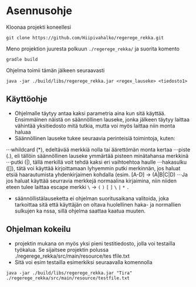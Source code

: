 # Asennusohje

Kloonaa projekti koneellesi

```
git clone https://github.com/Hiipivahalko/regerege_rekka.git
```
Meno projektion juuresta polkuun `./regerege_rekka/` ja suorita komento


```gradle build```

Ohjelma toimii tämän jälkeen seuraavasti

```
java -jar ./build/libs/regerege_rekka.jar <regex_lauseke> <tiedosto1>
```

## Käyttöohje

* Ohjelmalle täytyy antaa kaksi parametria aina kun sitä käyttää. Ensimmäinen näistä on säännöllinen lauseke, jonka jälkeen täytyy laittaa vähintää yksitiedosto mitä tutkia, mutta voi myös laittaa niin monta haluaa
* Säännöllinen lauseke tukee seuraavia perinteisiä toimintoja, kuten:

⋅⋅⋅whildcard (*), edeltävää merkkiä nolla tai äärettömän monta kertaa
⋅⋅⋅piste (.), eli tällöin säännöllinen lauseke ymmärtää pisteen minätahansa merkkinä
⋅⋅⋅putki (|), tällä merkillä voit tehdä kaksi eri vaihtoehtoa haulle
⋅⋅⋅hakasulku ([]), tätä voi käyttää kirjoittamaan lyhyemmin putki merkinnän, jos haluat etsiä haarautumista yhdenkirjaimen kohdalla (esim. [A-D] -> (A|B|C|D)
⋅⋅⋅Ja jos haluat käyttää seurravia merkkejä normaalina kirjaimina, niin niiden eteen tulee laittaa escape merkki `\` -> `(` `)` `[` `]` `\` `|` `*` `.`

* säännöllistälauseketta ei ohjelman suoritusaikana valitoida, joka tarkoittaa sitä että käyttäjän on oltava huolellinen haka- ja normallien sulkujen ka
nssa, sillä ohjelma saattaa kaatua muuten.

## Ohjelman kokeilu

* projektin mukana on myös yksi pieni testitiedosto, jolla voi testailla työkalua. Se sijaitsee projektin polussa ./regerege_rekka/src/main/resource/tes
tfile.txt
* Sitä voi esim testailla esimerkiksi seuraavalla komennolla
```
java -jar ./build/libs/regerege_rekka.jar "Tira" ./regerege_rekka/src/main/resource/testfile.txt
```


